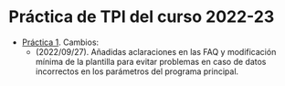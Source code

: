 # Práctica de TPI del curso 2022-23

- [Práctica 1](./enunciados/practica1/practica1.md). Cambios:
    - (2022/09/27). Añadidas aclaraciones en las FAQ y modificación mínima de la plantilla para evitar problemas en caso de datos incorrectos en los parámetros del programa principal.